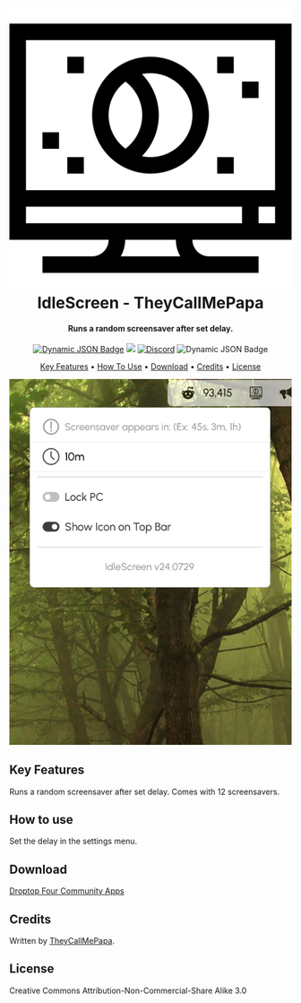 <h1 align="center">
  <br>
  <picture>
  <source media="(prefers-color-scheme: dark)" srcset="Images/LogoLight.png">
  <img alt="Shows black picture in light color mode and a white picture in dark color mode." src="Images/LogoDark.png">
  </picture>
  <!--a href="#"><img src="Images/Logo.png" alt="Logo" width="200"></a-->
  <br>
  IdleScreen - TheyCallMePapa
  <br>
</h1>

<h4 align="center">Runs a random screensaver after set delay.</h4>

<p align="center">
  <a href="https://droptopfour.com/community-apps"><img alt="Dynamic JSON Badge" src="https://img.shields.io/badge/dynamic/json?url=https%3A%2F%2Fapi.droptopfour.com%2Fv1%2Fcommunity-apps%2F&query=%24%5B87%5D%5B'version'%5D&label=Version&color=43ff64"></a>
  <a href="https://droptopfour.com"><img src="https://img.shields.io/badge/Droptop%20Four%20Website-43ff64"></a>
  <a href="https://droptopfour.com/discord"><img alt="Discord" src="https://img.shields.io/discord/800124057923485728"></a>
  <img alt="Dynamic JSON Badge" src="https://img.shields.io/badge/dynamic/json?url=https%3A%2F%2Fapi.droptopfour.com%2Fv1%2Fcommunity-apps%2F&query=%24%5B37%5D%5B'downloads'%5D&label=Downloads&color=d8624c">
</p>

<p align="center">
  <a href="#key-features">Key Features</a> •
  <a href="#how-to-use">How To Use</a> •
  <a href="#download">Download</a> •
  <a href="#credits">Credits</a> •
  <a href="#license">License</a>
</p>

![screenshot](Images/PreviewImage.png)

## Key Features
Runs a random screensaver after set delay.  Comes with 12 screensavers.

## How to use
Set the delay in the settings menu.

## Download
[Droptop Four Community Apps](https://droptopfour.com/community-apps/)

## Credits
Written by [TheyCallMePapa](https://github.com/papa-boynton).

## License
Creative Commons Attribution-Non-Commercial-Share Alike 3.0
